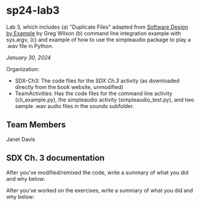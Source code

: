 # sp24-lab3
Lab 3, which includes (a) "Duplicate Files" adapted from [Software Design by Example](https://third-bit.com/sdxpy/) by Greg Wilson (b) command line integration example with sys.argv, (c) and example of how to use the simpleaudio package to play a .wav file in Python.

_January 30, 2024_

Organization:
* SDX-Ch3: The code files for the _SDX Ch.3_ activity (as downloaded directly from the book website, unmodified) 
* TeamActivities: Has the code files for the command line activity (cli_example.py), the simpleaudio activity (simpleaudio_test.py), and two sample .wav audio files in the sounds subfolder.

## Team Members
Janet Davis

## SDX Ch. 3 documentation

After you've modified/remixed the code, write a summary of what you did and why below:

After you've worked on the exercises, write a summary of what you did and why below:




